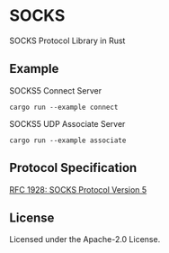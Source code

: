 # SOCKS
SOCKS Protocol Library in Rust

## Example
SOCKS5 Connect Server
```shell
cargo run --example connect
```

SOCKS5 UDP Associate Server
```shell 
cargo run --example associate
```

## Protocol Specification
[RFC 1928: SOCKS Protocol Version 5](https://datatracker.ietf.org/doc/html/rfc1928)

## License
Licensed under the Apache-2.0 License.